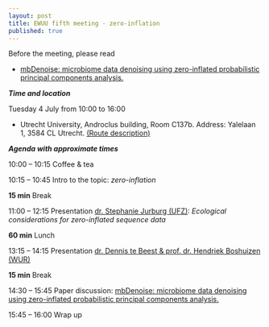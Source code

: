 ```yaml
---
layout: post
title: EWUU fifth meeting - zero-inflation
published: true
---
```


Before the meeting, please read
- [mbDenoise: microbiome data denoising using zero-inflated probabilistic principal components analysis.](https://doi.org/10.1186/s13059-022-02657-3)


***Time and location***

Tuesday 4 July from 10:00 to 16:00

- Utrecht University, Androclus building, Room C137b. Address: Yalelaan 1, 3584 CL Utrecht. [(Route description)](https://www.uu.nl/en/androclus-building)


***Agenda with approximate times***

10:00 – 10:15 Coffee & tea

10:15 – 10:45 Intro to the topic: _zero-inflation_

**15 min** Break

11:00 – 12:15 Presentation [dr. Stephanie Jurburg (UFZ)](https://www.ufz.de/index.php?en=49430): _Ecological considerations for zero-inflated sequence data_

**60 min** Lunch

13:15 – 14:15 Presentation [dr. Dennis te Beest & prof. dr. Hendriek Boshuizen (WUR)](https://www.wur.nl/nl/Personen/Dennis-dr.-DE-Dennis-te-Beest.htm)

**15 min** Break

14:30 – 15:45 Paper discussion: [mbDenoise: microbiome data denoising using zero-inflated probabilistic principal components analysis.](https://doi.org/10.1186/s13059-022-02657-3)

15:45 – 16:00 Wrap up


